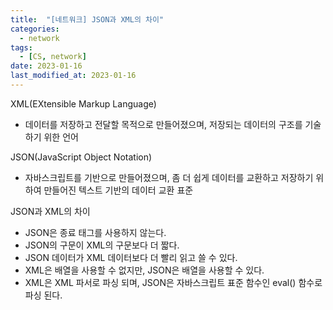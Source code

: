 ```yaml
---
title:  "[네트워크] JSON과 XML의 차이"
categories:
  - network
tags:
  - [CS, network]
date: 2023-01-16
last_modified_at: 2023-01-16
---
```


XML(EXtensible Markup Language)
* 데이터를 저장하고 전달할 목적으로 만들어졌으며, 저장되는 데이터의 구조를 기술하기 위한 언어

JSON(JavaScript Object Notation)
* 자바스크립트를 기반으로 만들어졌으며, 좀 더 쉽게 데이터를 교환하고 저장하기 위하여 만들어진 텍스트 기반의 데이터 교환 표준

JSON과 XML의 차이
* JSON은 종료 태그를 사용하지 않는다.
* JSON의 구문이 XML의 구문보다 더 짧다.
* JSON 데이터가 XML 데이터보다 더 빨리 읽고 쓸 수 있다.
* XML은 배열을 사용할 수 없지만, JSON은 배열을 사용할 수 있다.
* XML은 XML 파서로 파싱 되며, JSON은 자바스크립트 표준 함수인 eval() 함수로 파싱 된다.
